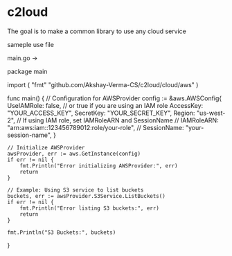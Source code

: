 # c2loud
The goal is to make a common library to use any cloud service


sameple use file

main.go ->

package main

import (
    "fmt"
    "github.com/Akshay-Verma-CS/c2loud/cloud/aws"
)

func main() {
    // Configuration for AWSProvider
    config := &aws.AWSConfig{
        UseIAMRole:  false, // or true if you are using an IAM role
        AccessKey:   "YOUR_ACCESS_KEY",
        SecretKey:   "YOUR_SECRET_KEY",
        Region:      "us-west-2",
        // If using IAM role, set IAMRoleARN and SessionName
        // IAMRoleARN:  "arn:aws:iam::123456789012:role/your-role",
        // SessionName: "your-session-name",
    }

    // Initialize AWSProvider
    awsProvider, err := aws.GetInstance(config)
    if err != nil {
        fmt.Println("Error initializing AWSProvider:", err)
        return
    }

    // Example: Using S3 service to list buckets
    buckets, err := awsProvider.S3Service.ListBuckets()
    if err != nil {
        fmt.Println("Error listing S3 buckets:", err)
        return
    }

    fmt.Println("S3 Buckets:", buckets)
}


